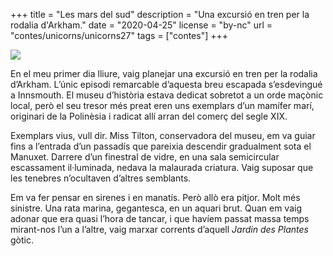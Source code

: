 +++
title = "Les mars del sud"
description = "Una excursió en tren per la rodalia d'Arkham."
date = "2020-04-25"
license = "by-nc"
url = "contes/unicorns/unicorns27"
tags = ["contes"]
+++

<img class="emoji" src="/contes/unicorns/twemoji/1f9dc.svg" />

En el meu primer dia lliure, vaig planejar una excursió en tren per la rodalia d’Arkham. L’únic episodi remarcable d’aquesta breu escapada s’esdevingué a Innsmouth. El museu d’història estava dedicat sobretot a un orde maçònic local, però el seu tresor més preat eren uns exemplars d’un mamífer marí, originari de la Polinèsia i radicat allí arran del comerç del segle XIX.

Exemplars vius, vull dir. Miss Tilton, conservadora del museu, em va guiar fins a l’entrada d’un passadís que pareixia descendir gradualment sota el Manuxet. Darrere d’un finestral de vidre, en una sala semicircular escassament il·luminada, nedava la malaurada criatura. Vaig suposar que les tenebres n’ocultaven d’altres semblants.

Em va fer pensar en sirenes i en manatís. Però allò era pitjor. Molt més sinistre. Una rata marina, gegantesca, en un aquari brut. Quan em vaig adonar que era quasi l’hora de tancar, i que havíem passat massa temps mirant-nos l’un a l’altre, vaig marxar corrents d’aquell *Jardin des Plantes* gòtic.


